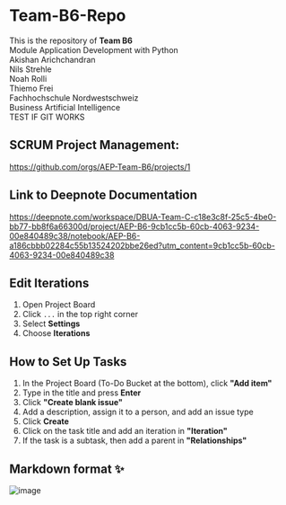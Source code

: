 # Team-B6-Repo  
This is the repository of **Team B6**  
Module Application Development with Python  
Akishan Arichchandran  
Nils Strehle  
Noah Rolli  
Thiemo Frei  
Fachhochschule Nordwestschweiz  
Business Artificial Intelligence  
TEST IF GIT WORKS

## SCRUM Project Management:  
https://github.com/orgs/AEP-Team-B6/projects/1  

## Link to Deepnote Documentation  
https://deepnote.com/workspace/DBUA-Team-C-c18e3c8f-25c5-4be0-bb77-bb8f6a66300d/project/AEP-B6-9cb1cc5b-60cb-4063-9234-00e840489c38/notebook/AEP-B6-a186cbbb02284c55b13524202bbe26ed?utm_content=9cb1cc5b-60cb-4063-9234-00e840489c38  

## Edit Iterations  
1. Open Project Board  
2. Click `...` in the top right corner  
3. Select **Settings**  
4. Choose **Iterations**  

## How to Set Up Tasks  
1. In the Project Board (To-Do Bucket at the bottom), click **"Add item"**  
2. Type in the title and press **Enter**  
3. Click **"Create blank issue"**  
4. Add a description, assign it to a person, and add an issue type  
5. Click **Create**  
6. Click on the task title and add an iteration in **"Iteration"**  
7. If the task is a subtask, then add a parent in **"Relationships"**  

## Markdown format ✨
![image](https://github.com/user-attachments/assets/7eb3af84-5c85-4b44-b3ef-2483faaf08df "Markdown Cheatsheet")

